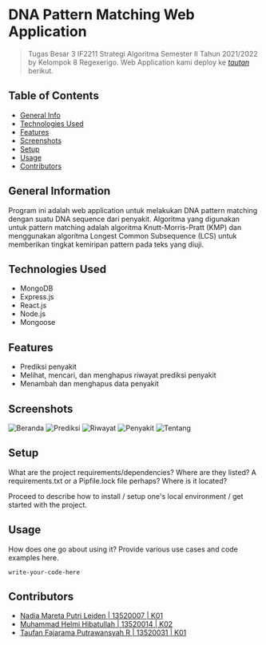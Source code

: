 # DNA Pattern Matching Web Application
> Tugas Besar 3 IF2211 Strategi Algoritma Semester II Tahun 2021/2022 by Kelompok 8 Regexerigo.
> Web Application kami deploy ke [_tautan_](https://cocokgen.netlify.app/) berikut.

## Table of Contents
* [General Info](#general-information)
* [Technologies Used](#technologies-used)
* [Features](#features)
* [Screenshots](#screenshots)
* [Setup](#setup)
* [Usage](#usage)
* [Contributors](#contributors)


## General Information
Program ini adalah web application untuk melakukan DNA pattern matching dengan suatu DNA sequence dari penyakit. Algoritma yang digunakan untuk pattern matching adalah algoritma Knutt-Morris-Pratt (KMP) dan menggunakan algoritma Longest Common Subsequence (LCS) untuk memberikan tingkat kemiripan pattern pada teks yang diuji.



## Technologies Used
- MongoDB
- Express.js
- React.js
- Node.js 
- Mongoose


## Features
- Prediksi penyakit
- Melihat, mencari, dan menghapus riwayat prediksi penyakit
- Menambah dan menghapus data penyakit


## Screenshots
![Beranda](./img/screenshot.png)
![Prediksi](./img/screenshot.png)
![Riwayat](./img/screenshot.png)
![Penyakit](./img/screenshot.png)
![Tentang](./img/screenshot.png)


## Setup
What are the project requirements/dependencies? Where are they listed? A requirements.txt or a Pipfile.lock file perhaps? Where is it located?

Proceed to describe how to install / setup one's local environment / get started with the project.


## Usage
How does one go about using it?
Provide various use cases and code examples here.

`write-your-code-here`

## Contributors
- [Nadia Mareta Putri Leiden | 13520007 | K01](https://github.com/KorbanFidas2A)
- [Muhammad Helmi Hibatullah | 13520014 | K02](https://github.com/mhelmih)
- [Taufan Fajarama Putrawansyah R | 13520031 | K01](https://github.com/roastland)
